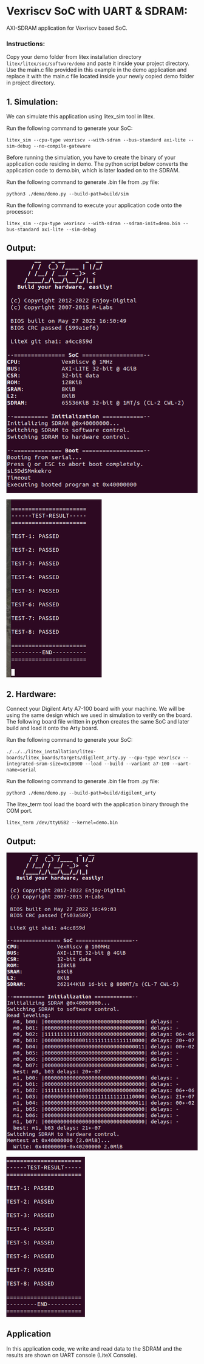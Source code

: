 # Vexriscv SoC with UART & SDRAM:
AXI-SDRAM application for Vexriscv based SoC.

### Instructions:
Copy your demo folder from litex installation directory ``litex/litex/soc/software/demo`` and paste it inside your project directory. Use the main.c file provided in this example in the demo application and replace it with the main.c file located inside your newly copied demo folder in project directory.

## 1. Simulation:
We can simulate this application using litex_sim tool in litex.

Run the following command to generate your SoC:
```
litex_sim --cpu-type vexriscv --with-sdram --bus-standard axi-lite --sim-debug --no-compile-gateware
```
Before running the simulation, you have to create the binary of your application code residing in demo. The python script below converts the application code to demo.bin, which is later loaded on to the SDRAM.

Run the following command to generate .bin file from .py file:
```
python3 ./demo/demo.py --build-path=build/sim
```
Run the following command to execute your application code onto the processor:
```
litex_sim --cpu-type vexriscv --with-sdram --sdram-init=demo.bin --bus-standard axi-lite --sim-debug
```

## Output:
![sdram_sim1.png](./../../Pictures/sdram_sim1.png "Optional title")

![sdram_sim2.png](./../../Pictures/sdram_sim2.png "Optional title")

## 2. Hardware:
Connect your Digilent Arty A7-100 board with your machine. We will be using the same design which we used in simulation to verify on the board. The following board file written in python creates the same SoC and later build and load it onto the Arty board.

Run the following command to generate your SoC:
```
./../../litex_installation/litex-boards/litex_boards/targets/digilent_arty.py --cpu-type vexriscv --integrated-sram-size=0x10000 --load --build --variant a7-100 --uart-name=serial
```
Run the following command to generate .bin file from .py file:
```
python3 ./demo/demo.py --build-path=build/digilent_arty
```
The litex_term tool load the board with the application binary through the COM port.
```
litex_term /dev/ttyUSB2 --kernel=demo.bin
```
## Output:
![sdram_hard1.png](./../../Pictures/sdram_hard1.png "Optional title")

![sdram_hard2.png](./../../Pictures/sdram_hard2.png "Optional title")

## Application
In this application code, we write and read data to the SDRAM and the results are shown on UART console (LiteX Console).
